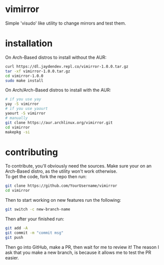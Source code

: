 # vimirror
Simple 'visudo' like utility to change mirrors and test them.
# installation
On Arch-Based distros to install without the AUR:
```bash
curl https://dl.jaydendev.repl.co/vimirror-1.0.0.tar.gz
tar -xf vimirror-1.0.0.tar.gz
cd vimirror-1.0.0
sudo make install
```
On Arch/Arch-Based distros to install with the AUR:
```bash
# if you use yay
yay -S vimirror
# if you use yaourt
yaourt -S vimirror
# manually
git clone https://aur.archlinux.org/vimirror.git
cd vimirror
makepkg -si
```
# contributing
To contribute, you'll obviously need the sources. Make sure your on an Arch-Based distro, as the utility won't work otherwise. \
To get the code, fork the repo then run:
```bash
git clone https://github.com/YourUsername/vimirror
cd vimirror
```
Then to start working on new features run the following:
```bash
git switch -c new-branch-name
```
Then after your finished run:
```bash
git add -A
git commit -m "commit msg"
git push
```
Then go into GitHub, make a PR, then wait for me to review it! The reason I ask that you make a new branch, is because it allows me to test the PR easier.
